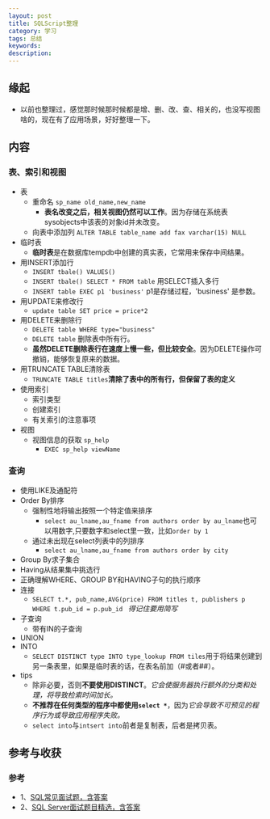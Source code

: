 ```yaml
---   
layout: post    
title: SQLScript整理            
category: 学习            
tags: 总结        
keywords:      
description:     
---  
```


##  缘起
+ 以前也整理过，感觉那时候那时候都是增、删、改、查、相关的，也没写视图啥的，现在有了应用场景，好好整理一下。

##  内容

###  表、索引和视图
+ 表
	+ 重命名 `sp_name old_name,new_name`
		+ **表名改变之后，相关视图仍然可以工作**。因为存储在系统表sysobjects中该表的对象id并未改变。
	+ 向表中添加列 `ALTER TABLE table_name add fax varchar(15) NULL`
+ 临时表
	+ **临时表**是在数据库tempdb中创建的真实表，它常用来保存中间结果。
+ 用INSERT添加行
	+ `INSERT tbale() VALUES()`
	+ `INSERT tbale() SELECT * FROM table` 用SELECT插入多行
	+ `INSERT table EXEC p1 'business'` p1是存储过程，'business' 是参数。
+ 用UPDATE来修改行
	+ `update table SET price = price*2`
+ 用DELETE来删除行
	+ `DELETE table WHERE type="business"`
	+ `DELETE table` 删除表中所有行。
	+ **虽然DELETE删除表行在速度上慢一些，但比较安全**。因为DELETE操作可撤销，能够恢复原来的数据。
+ 用TRUNCATE TABLE清除表
	+ `TRUNCATE TABLE titles`**清除了表中的所有行，但保留了表的定义** 
+ 使用索引
	+ 索引类型
	+ 创建索引
	+ 有关索引的注意事项
+ 视图 
	+ 视图信息的获取 `sp_help`
		+ `EXEC sp_help viewName`

###  查询
+ 使用LIKE及通配符
+ Order By排序
	+ 强制性地将输出按照一个特定值来排序
		+ `select au_lname,au_fname from authors order by au_lname`也可以用数字,只要数字和select里一致，比如`order by 1`
	+ 通过未出现在select列表中的列排序
		+ `select au_lname,au_fname from authors order by city`
+ Group By求子集合
+ Having从结果集中挑选行
+ 正确理解WHERE、GROUP BY和HAVING子句的执行顺序
+ 连接
	+ `SELECT t.*, pub_name,AVG(price) FROM titles t, publishers p WHERE t.pub_id = p.pub_id ` *得记住要用简写*
+ 子查询
	+ 带有IN的子查询
+ UNION
+ INTO
	+ `SELECT DISTINCT type INTO type_lookup FROM tiles`用于将结果创建到另一条表里，如果是临时表的话，在表名前加（#或者##）。
+ tips
	+ 除非必要，否则**不要使用DISTINCT**。*它会使服务器执行额外的分类和处理，将导致检索时间加长。*
	+ **不推荐在任何类型的程序中都使用`select *`**，因为*它会导致不可预见的程序行为或导致应用程序失败。*
	+ `select into`与`intsert into`前者是复制表，后者是拷贝表。


##  参考与收获
###  参考
+ 1、[SQL常见面试题，含答案](http://www.cnblogs.com/GT_Andy/archive/2009/12/25/1921911.html)
+ 2、[SQL Server面试题目精选，含答案](https://wenku.baidu.com/view/bd89bc2d915f804d2b16c154.html)